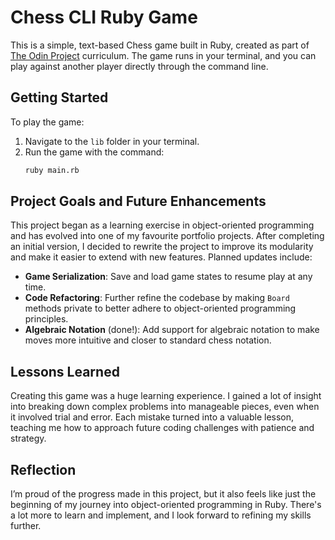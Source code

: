 # Chess CLI Ruby Game

This is a simple, text-based Chess game built in Ruby, created as part of [The Odin Project](https://theodinproject.com) curriculum. The game runs in your terminal, and you can play against another player directly through the command line.

## Getting Started

To play the game:

1. Navigate to the `lib` folder in your terminal.
2. Run the game with the command:
   ```bash
   ruby main.rb
   ```

## Project Goals and Future Enhancements

This project began as a learning exercise in object-oriented programming and has evolved into one of my favourite portfolio projects. After completing an initial version, I decided to rewrite the project to improve its modularity and make it easier to extend with new features. Planned updates include:

- **Game Serialization**: Save and load game states to resume play at any time.
- **Code Refactoring**: Further refine the codebase by making `Board` methods private to better adhere to object-oriented programming principles.
- **Algebraic Notation** (done!): Add support for algebraic notation to make moves more intuitive and closer to standard chess notation.

## Lessons Learned

Creating this game was a huge learning experience. I gained a lot of insight into breaking down complex problems into manageable pieces, even when it involved trial and error. Each mistake turned into a valuable lesson, teaching me how to approach future coding challenges with patience and strategy.

## Reflection

I’m proud of the progress made in this project, but it also feels like just the beginning of my journey into object-oriented programming in Ruby. There's a lot more to learn and implement, and I look forward to refining my skills further.

